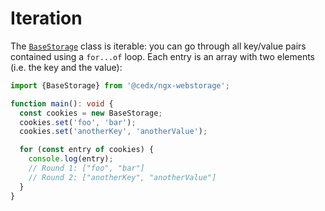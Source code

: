 # Iteration
The [`BaseStorage`](api.md) class is iterable: you can go through all key/value pairs contained using a `for...of` loop. Each entry is an array with two elements (i.e. the key and the value):

```ts
import {BaseStorage} from '@cedx/ngx-webstorage';

function main(): void {
  const cookies = new BaseStorage;
  cookies.set('foo', 'bar');
  cookies.set('anotherKey', 'anotherValue');

  for (const entry of cookies) {
    console.log(entry);
    // Round 1: ["foo", "bar"]
    // Round 2: ["anotherKey", "anotherValue"]
  }
}
```
